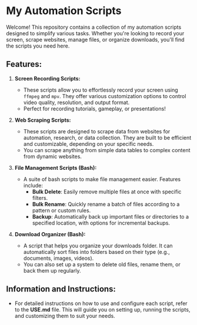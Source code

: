 # My Automation Scripts

Welcome! This repository contains a collection of my automation scripts designed to simplify various tasks. Whether you're looking to record your screen, scrape websites, manage files, or organize downloads, you'll find the scripts you need here.

## Features:

1. **Screen Recording Scripts:**
   - These scripts allow you to effortlessly record your screen using `ffmpeg` and `mpv`. They offer various customization options to control video quality, resolution, and output format.
   - Perfect for recording tutorials, gameplay, or presentations!

2. **Web Scraping Scripts:**
   - These scripts are designed to scrape data from websites for automation, research, or data collection. They are built to be efficient and customizable, depending on your specific needs.
   - You can scrape anything from simple data tables to complex content from dynamic websites.

3. **File Management Scripts (Bash):**
   - A suite of bash scripts to make file management easier. Features include:
     - **Bulk Delete**: Easily remove multiple files at once with specific filters.
     - **Bulk Rename**: Quickly rename a batch of files according to a pattern or custom rules.
     - **Backup**: Automatically back up important files or directories to a specified location, with options for incremental backups.

4. **Download Organizer (Bash):**
   - A script that helps you organize your downloads folder. It can automatically sort files into folders based on their type (e.g., documents, images, videos).
   - You can also set up a system to delete old files, rename them, or back them up regularly.

## Information and Instructions:
- For detailed instructions on how to use and configure each script, refer to the **USE.md** file. This will guide you on setting up, running the scripts, and customizing them to suit your needs.
